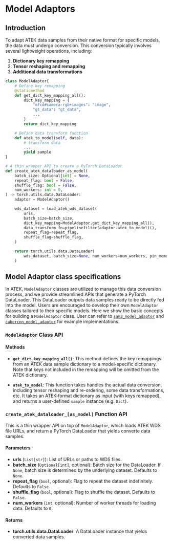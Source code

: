 # Model Adaptors

## Introduction

To adapt ATEK data samples from their native format for specific models, the data must undergo conversion. This conversion typically involves several lightweight operations, including:

1. **Dictionary key remapping**
2. **Tensor reshaping and remapping**
3. **Additional data transformations**

```python
class ModelAdaptor{
    # Define key remapping
    @staticmethod
    def get_dict_key_mapping_all():
        dict_key_mapping = {
            "mfcd#camera-rgb+images": "image",
            "gt_data": "gt_data",
            ...
        }
        return dict_key_mapping

    # Define data transform function
    def atek_to_model(self, data):
        # transform data
        ...
        yield sample
}

# A thin wrapper API to create a PyTorch DataLoader
def create_atek_dataloader_as_model(
    batch_size: Optional[int] = None,
    repeat_flag: bool = False,
    shuffle_flag: bool = False,
    num_workers: int = 0,
) -> torch.utils.data.DataLoader:
    adaptor = ModelAdaptor()

    wds_dataset = load_atek_wds_dataset(
        urls,
        batch_size=batch_size,
        dict_key_mapping=ModelAdaptor.get_dict_key_mapping_all(),
        data_transform_fn=pipelinefilter(adaptor.atek_to_model)(),
        repeat_flag=repeat_flag,
        shuffle_flag=shuffle_flag,
    )

    return torch.utils.data.DataLoader(
        wds_dataset, batch_size=None, num_workers=num_workers, pin_memory=True
    )
```

## Model Adaptor class specifications

In ATEK, `ModelAdaptor` classes are utilized to manage this data conversion process, and we provide streamlined APIs that generate a PyTorch DataLoader. This DataLoader outputs data samples ready to be directly fed into the model. Users are encouraged to develop their own `ModelAdaptor` classes tailored to their specific models. Here we show the basic concepts for building a `ModelAdaptor` class. User can refer to [`sam2_model_adaptor`](../atek/data_loaders/sam2_model_adaptor.py) and [`cubercnn_model_adaptor`](../atek/data_loaders/cubercnn_model_adaptor.py) for example implementations.

### `ModelAdaptor` Class API

#### Methods

- **`get_dict_key_mapping_all()`**: This method defines the key remappings from an ATEK data sample dictionary to a model-specific dictionary. Note that keys not included in the remapping will be omitted from the ATEK dictionary.

- **`atek_to_model`**: This function takes handles the actual data conversion, including tensor reshaping and re-ordering, some data transformations, etc. It takes an ATEK-format dictionary as input (with keys remapped), and returns a user-defined `sample` instance (e.g. `Dict`).

### `create_atek_dataloader_[as_model]` Function API

This is a thin wrapper API on top of `ModelAdaptor`, which loads ATEK WDS file URLs, and return a PyTorch DataLoader that yields converte data samples.

#### Parameters

- **urls** (`List[str]`): List of URLs or paths to WDS files.
- **batch_size** (`Optional[int]`, optional): Batch size for the DataLoader. If `None`, batch size is determined by the underlying dataset. Defaults to `None`.
- **repeat_flag** (`bool`, optional): Flag to repeat the dataset indefinitely. Defaults to `False`.
- **shuffle_flag** (`bool`, optional): Flag to shuffle the dataset. Defaults to `False`.
- **num_workers** (`int`, optional): Number of worker threads for loading data. Defaults to `0`.

#### Returns

- **torch.utils.data.DataLoader**: A DataLoader instance that yields converted data samples.
